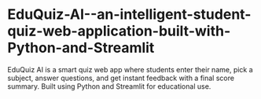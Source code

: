 # EduQuiz-AI--an-intelligent-student-quiz-web-application-built-with-Python-and-Streamlit
EduQuiz AI is a smart quiz web app where students enter their name, pick a subject, answer questions, and get instant feedback with a final score summary. Built using Python and Streamlit for educational use.
